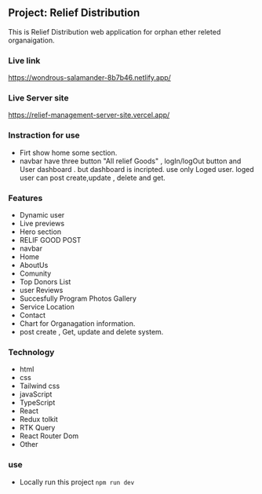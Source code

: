 ## Project: Relief Distribution

This is Relief Distribution web application for orphan ether releted organaigation.

### Live link

https://wondrous-salamander-8b7b46.netlify.app/

### Live Server site

https://relief-management-server-site.vercel.app/

### Instraction for use

- Firt show home some section.
- navbar have three button "All relief Goods" , logIn/logOut button and User dashboard . but dashboard is incripted. use only Loged user.
  loged user can post create,update , delete and get.

### Features

- Dynamic user
- Live previews
- Hero section
- RELIF GOOD POST
- navbar
- Home
- AboutUs
- Comunity
- Top Donors List
- user Reviews
- Succesfully Program Photos Gallery
- Service Location
- Contact
- Chart for Organagation information.
- post create , Get, update and delete system.

### Technology

- html
- css
- Tailwind css
- javaScript
- TypeScript
- React
- Redux tolkit
- RTK Query
- React Router Dom
- Other

### use

- Locally run this project `npm run dev`

```

```
